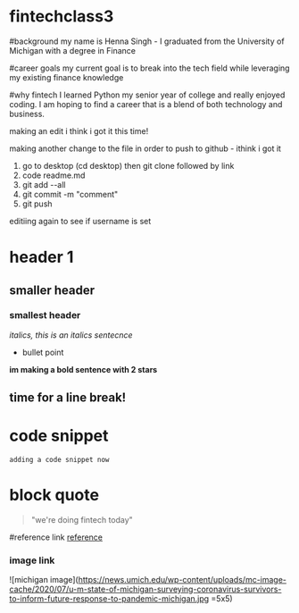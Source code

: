 # fintechclass3
#background
my name is Henna Singh - I graduated from the University of Michigan with a degree in Finance

#career goals
my current goal is to break into the tech field while leveraging my existing finance knowledge

#why fintech
I learned Python my senior year of college and really enjoyed coding. I am hoping to find a career that is a blend of both technology and business.

making an edit
i think i got it this time!

making another change to the file in order to push to github - ithink i got it
1. go to desktop (cd desktop) then git clone followed by link
2. code readme.md
3. git add --all
3. git commit -m "comment"
4. git push

editiing again to see if username is set
 
# header 1
## smaller header
### smallest header

*italics, this is an italics sentecnce*

* bullet point

**im making a bold sentence with 2 stars**

time for a line break!
---
# code snippet
`adding a code snippet now`

# block quote
> "we're doing fintech today"

#reference link
[reference](https://bootcampspot.com/sessions)

### image link
![michigan image](https://news.umich.edu/wp-content/uploads/mc-image-cache/2020/07/u-m-state-of-michigan-surveying-coronavirus-survivors-to-inform-future-response-to-pandemic-michigan.jpg =5x5)